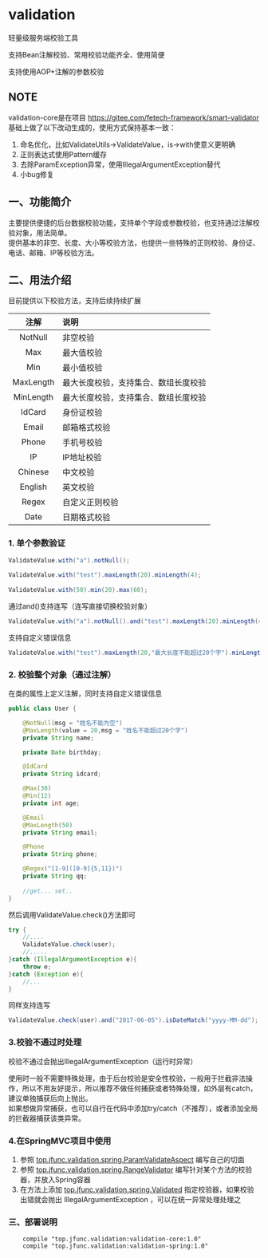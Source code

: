 # validation
<p>轻量级服务端校验工具</p>
<p>支持Bean注解校验、常用校验功能齐全、使用简便</p>
<p>支持使用AOP+注解的参数校验</p>

## NOTE 
validation-core是在项目 https://gitee.com/fetech-framework/smart-validator 
基础上做了以下改动生成的，使用方式保持基本一致：
1. 命名优化，比如ValidateUtils->ValidateValue，is->with使意义更明确
2. 正则表达式使用Pattern缓存
3. 去除ParamException异常，使用IllegalArgumentException替代
4. 小bug修复

## 一、功能简介
主要提供便捷的后台数据校验功能，支持单个字段或参数校验，也支持通过注解校验对象，用法简单。<br>
提供基本的非空、长度、大小等校验方法，也提供一些特殊的正则校验、身份证、电话、邮箱、IP等校验方法。

## 二、用法介绍
目前提供以下校验方法，支持后续持续扩展

  | 注解        | 说明    |
  | :---------: | :------ |
  | NotNull | 非空校验 |
  | Max | 最大值校验 |
  | Min | 最小值校验 |
  | MaxLength | 最大长度校验，支持集合、数组长度校验 |
  | MinLength | 最大长度校验，支持集合、数组长度校验 |
  | IdCard | 身份证校验 |
  | Email | 邮箱格式校验 |
  | Phone | 手机号校验 |
  | IP | IP地址校验 |
  | Chinese | 中文校验 |
  | English | 英文校验 |
  | Regex | 自定义正则校验 |
  | Date | 日期格式校验 |

### 1. 单个参数验证
```java
ValidateValue.with("a").notNull();
 
ValidateValue.with("test").maxLength(20).minLength(4);
 
ValidateValue.with(50).min(20).max(60);
```

通过and()支持连写（连写直接切换校验对象）

```java
ValidateValue.with("a").notNull().and("test").maxLength(20).minLength(4).and(50).min(20).max(60);
```
支持自定义错误信息

```java
ValidateValue.with("test").maxLength(20,"最大长度不能超过20个字").minLength(4,"最小长度不能少于4个字");
```
### 2. 校验整个对象（通过注解）
在类的属性上定义注解，同时支持自定义错误信息
```java
public class User {

    @NotNull(msg = "姓名不能为空")
    @MaxLength(value = 20,msg = "姓名不能超过20个字")
    private String name;

    private Date birthday;

    @IdCard
    private String idcard;

    @Max(30)
    @Min(12)
    private int age;

    @Email
    @MaxLength(50)
    private String email;

    @Phone
    private String phone;

    @Regex("[1-9]([0-9]{5,11})")
    private String qq;
    
    //get... set..
}
```

然后调用ValidateValue.check()方法即可

```java
try {
    //....
    ValidateValue.check(user);
    //.....
}catch (IllegalArgumentException e){
    throw e;
}catch (Exception e){
    //...
}
```

同样支持连写

```java
ValidateValue.check(user).and("2017-06-05").isDateMatch("yyyy-MM-dd");
```

### 3.校验不通过时处理
校验不通过会抛出IllegalArgumentException（运行时异常）<br>

使用时一般不需要特殊处理，由于后台校验是安全性校验，一般用于拦截非法操作，所以不用友好提示，所以推荐不做任何捕获或者特殊处理，如外层有catch，建议单独捕获后向上抛出。<br>
如果想做异常捕获，也可以自行在代码中添加try/catch（不推荐），或者添加全局的拦截器捕获该类异常。<br>

### 4.在SpringMVC项目中使用
1. 参照 [top.jfunc.validation.spring.ParamValidateAspect](https://gitee.com/xxssyyyyssxx/validation/blob/master/validation-spring/src/main/java/top/jfunc/validation/spring/ParamValidateAspect.java) 编写自己的切面
2. 参照 [top.jfunc.validation.spring.RangeValidator](https://gitee.com/xxssyyyyssxx/validation/blob/master/validation-spring/src/main/java/top/jfunc/validation/spring/RangeValidator.java) 编写针对某个方法的校验器，并放入Spring容器
3. 在方法上添加 [top.jfunc.validation.spring.Validated](https://gitee.com/xxssyyyyssxx/validation/blob/master/validation-spring/src/main/java/top/jfunc/validation/spring/Validated.java) 指定校验器，如果校验出错就会抛出 IllegalArgumentException ，可以在统一异常处理处理之

### 三、部署说明
```
    compile "top.jfunc.validation:validation-core:1.0"
    compile "top.jfunc.validation:validation-spring:1.0"
```